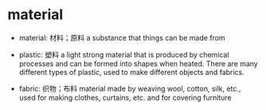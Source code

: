 # material

- material: 材料；原料 a substance that things can be made from

- plastic: 塑料 a light strong material that is produced by chemical processes and can be formed into shapes when heated. There are many different types of plastic, used to make different objects and fabrics.
- fabric: 织物；布料 material made by weaving wool, cotton, silk, etc., used for making clothes, curtains, etc. and for covering furniture
